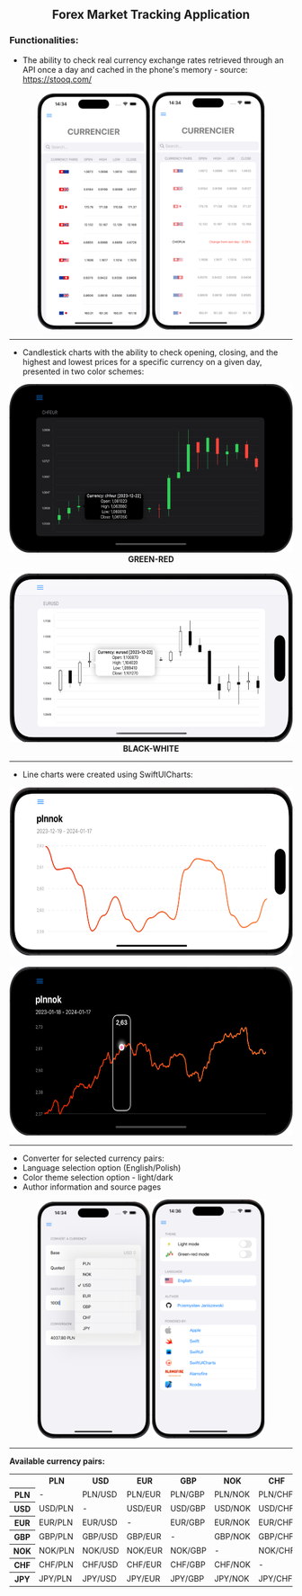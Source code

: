 <div align="center">
<h2>Forex Market Tracking Application</h2>
</div>

<h3>Functionalities:</h3>

- The ability to check real currency exchange rates retrieved through an API once a day and cached in the phone's memory - source: https://stooq.com/

<div align="center">
    <img  src="Visualization/currencies_1.png" width="200"/> <img src="Visualization/currencies_2.png" width="200"/>
</div>

___

- Candlestick charts with the ability to check opening, closing, and the highest and lowest prices for a specific currency on a given day, presented in two color schemes:

<div align="center">
    <img  src="Visualization/candle_1.png" height="300"/>
</div>
<div align="center" style="font-weight: bold">GREEN-RED</div>

<br/>

<div align="center">
    <img  src="Visualization/candle_2.png" height="300"/>
</div>
<div align="center" style="font-weight: bold ">BLACK-WHITE</div>

___

- Line charts were created using SwiftUICharts:

<div align="center">
    <img  src="Visualization/line_1.png" height="300"/>
</div>
<br/>
<div align="center">
    <img  src="Visualization/line_2.png" height="300"/>
</div>

___

- Converter for selected currency pairs:
- Language selection option (English/Polish)
- Color theme selection option - light/dark
- Author information and source pages

<div align="center">
    <img  src="Visualization/converter.png" width="200"/> <img src="Visualization/author.png" width="200"/>
</div>

___

<div style="font-weight: bold">Available currency pairs:</div>
<div>
    <div>
        <table >
                <tr>
                    <th>&nbsp;</th>
                    <th>PLN</th>
                    <th>USD</th>
                    <th>EUR</th>
                    <th>GBP</th>
                    <th>NOK</th>
                    <th>CHF</th>
                    <th>JPY</th>
                </tr>
                <tr>
                    <th>PLN</th>
                    <td>-</td>
                    <td>PLN/USD</td>
                    <td>PLN/EUR</td>
                    <td>PLN/GBP</td>
                    <td>PLN/NOK</td>
                    <td>PLN/CHF</td>
                    <td>PLN/JPY</td>
                </tr>
                <tr>
                    <th>USD</th>
                    <td>USD/PLN</td>
                    <td>-</td>
                    <td>USD/EUR</td>
                    <td>USD/GBP</td>
                    <td>USD/NOK</td>
                    <td>USD/CHF</td>
                    <td>USD/JPY</td>
                </tr>
                <tr>
                    <th>EUR</th>
                    <td>EUR/PLN</td>
                    <td>EUR/USD</td>
                    <td>-</td>
                    <td>EUR/GBP</td>
                    <td>EUR/NOK</td>
                    <td>EUR/CHF</td>
                    <td>EUR/JPY</td>
                </tr>
                <tr>
                    <th>GBP</th>
                    <td>GBP/PLN</td>
                    <td>GBP/USD</td>
                    <td>GBP/EUR</td>
                    <td>-</td>
                    <td>GBP/NOK</td>
                    <td>GBP/CHF</td>
                    <td>GBP/JPY</td>
                </tr>
                <tr>
                    <th>NOK</th>
                    <td>NOK/PLN</td>
                    <td>NOK/USD</td>
                    <td>NOK/EUR</td>
                    <td>NOK/GBP</td>
                    <td>-</td>
                    <td>NOK/CHF</td>
                    <td>NOK/JPY</td>
                </tr>
                <tr>
                    <th>CHF</th>
                    <td>CHF/PLN</td>
                    <td>CHF/USD</td>
                    <td>CHF/EUR</td>
                    <td>CHF/GBP</td>
                    <td>CHF/NOK</td>
                    <td>-</td>
                    <td>CHF/JPY</td>
                </tr>
                <tr>
                    <th>JPY</th>
                    <td>JPY/PLN</td>
                    <td>JPY/USD</td>
                    <td>JPY/EUR</td>
                    <td>JPY/GBP</td>
                    <td>JPY/NOK</td>
                    <td>JPY/CHF</td>
                    <td>-</td>
                </tr>
            </table>
        </div>
    </div>
</div>

